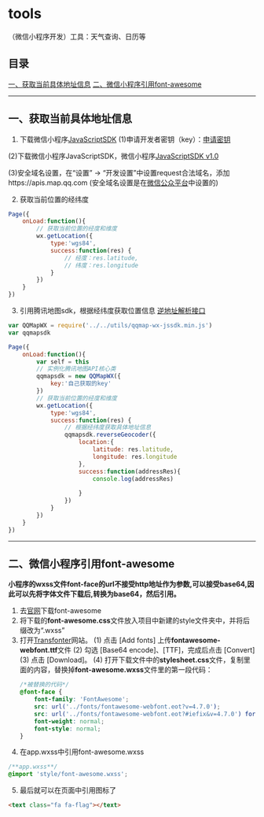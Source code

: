 # tools
（微信小程序开发）工具：天气查询、日历等
## 目录
[一、获取当前具体地址信息]()
[二、微信小程序引用font-awesome]()

---

## 一、获取当前具体地址信息
1. 下载微信小程序[JavaScriptSDK](http://lbs.qq.com/qqmap_wx_jssdk/index.html)
(1)申请开发者密钥（key）：[申请密钥](http://lbs.qq.com/console/key.html)

(2)下载微信小程序JavaScriptSDK，微信小程序[JavaScriptSDK v1.0](http://3gimg.qq.com/lightmap/xcx/jssdk/qqmap-wx-jssdk1.0.zip)

(3)安全域名设置，在“设置” -> “开发设置”中设置request合法域名，添加https://apis.map.qq.com
(安全域名设置是在[微信公众平台](https://mp.weixin.qq.com/wxopen/devprofile?action=get_profile&token=1188388219&lang=zh_CN)中设置的)

2. 获取当前位置的经纬度
```js
Page({
    onLoad:function(){
        // 获取当前位置的经度和维度
        wx.getLocation({
            type:'wgs84',
            success:function(res) {
                // 经度：res.latitude,
                // 纬度：res.longitude
            }
        })
    }
})

```

3. 引用腾讯地图sdk，根据经纬度获取位置信息
[逆地址解析接口](http://lbs.qq.com/qqmap_wx_jssdk/method-reverseGeocoder.html)

```js
var QQMapWX = require('../../utils/qqmap-wx-jssdk.min.js')
var qqmapsdk

Page({
    onLoad:function(){
        var self = this
        // 实例化腾讯地图API核心类
        qqmapsdk = new QQMapWX({
            key:'自己获取的key'
        })
        // 获取当前位置的经度和维度
        wx.getLocation({
            type:'wgs84',
            success:function(res) {
                // 根据经纬度获取具体地址信息
                qqmapsdk.reverseGeocoder({
                    location:{
                        latitude: res.latitude,
                        longitude: res.longitude
                    },
                    success:function(addressRes){
                        console.log(addressRes)
                        
                    }
                })
            }
        })
    }
})

```

---

## 二、微信小程序引用font-awesome
<b>小程序的wxss文件font-face的url不接受http地址作为参数,可以接受base64,因此可以先将字体文件下载后,转换为base64，然后引用。</b>

1. 去[官网](http://fontawesome.dashgame.com/)下载font-awesome
2. 将下载的<b>font-awesome.css</b>文件放入项目中新建的style文件夹中，并将后缀改为“.wxss”
3. 打开[Transfonter](https://transfonter.org/)网站。
    (1) 点击 [Add fonts] 上传<b>fontawesome-webfont.ttf</b>文件
    (2) 勾选 [Base64 encode]、[TTF]，完成后点击 [Convert]
    (3) 点击 [Download]。
    (4) 打开下载文件中的<b>stylesheet.css</b>文件，复制里面的内容，替换掉<b>font-awesome.wxss</b>文件里的第一段代码：
    ```css
    /*被替换的代码*/
    @font-face {
        font-family: 'FontAwesome';
        src: url('../fonts/fontawesome-webfont.eot?v=4.7.0');
        src: url('../fonts/fontawesome-webfont.eot?#iefix&v=4.7.0') format('embedded-opentype'), url('../fonts/fontawesome-webfont.woff2?v=4.7.0') format('woff2'), url('../fonts/fontawesome-webfont.woff?v=4.7.0') format('woff'), url('../fonts/fontawesome-webfont.ttf?v=4.7.0') format('truetype'), url('../fonts/fontawesome-webfont.svg?v=4.7.0#fontawesomeregular') format('svg');
        font-weight: normal;
        font-style: normal;
    }
    ```
4. 在app.wxss中引用font-awesome.wxss
```css
/**app.wxss**/
@import 'style/font-awesome.wxss';
```
5. 最后就可以在页面中引用图标了
```html
<text class="fa fa-flag"></text>
```